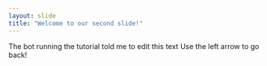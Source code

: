 ```yaml
---
layout: slide
title: "Welcome to our second slide!"
---
```

The bot running the tutorial told me to edit this text
Use the left arrow to go back!
